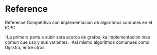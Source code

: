 # Reference
Reference Competitivo con implementacion de algoritmos comunes en el ICPC 

-La primera parte a subir sera acerca de grafos, ka implementacion mas comun que uso y sus variantes.
-Asi mismo algoritmos comunues como Dijsktra, entre otros.
